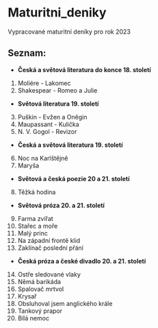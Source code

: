 # Maturitni_deniky

Vypracované maturitní deníky pro rok 2023
## Seznam:
- **Česká a světová literatura do konce 18. století**

1.   Moliére - Lakomec
2.   Shakespear - Romeo a Julie

- **Světová literatura 19. století**

3.   Puškin - Evžen a Oněgin 
4.   Maupassant - Kulička 
5.   N. V. Gogol - Revizor

- **Česká a světová literatura 19. století**

6.   Noc na Karlštějně
7.   Maryša

- **Světová a česká poezie 20 a 21. století**

8.   Těžká hodina

- **Světová próza 20. a 21. století**

9.   Farma zvířat 
10.   Stařec a moře
11.   Malý princ 
12.   Na západní frontě klid 
13.   Zaklínač poslední přání 

- **Česká próza a české divadlo 20. a 21. století**

14.   Ostře sledované vlaky 
15.   Němá barikáda 
16.   Spalovač mrtvol 
17.   Krysař 
18.   Obsluhoval jsem anglického krále
19.   Tankový prapor 
20.   Bílá nemoc
